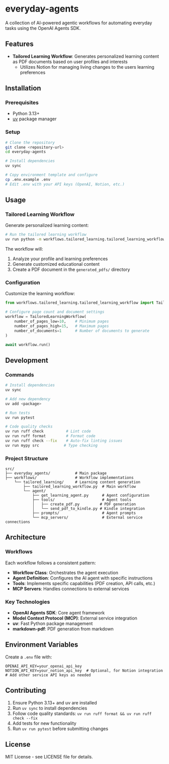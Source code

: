 # everyday-agents

A collection of AI-powered agentic workflows for automating everyday tasks using the OpenAI Agents SDK.

## Features

- **Tailored Learning Workflow**: Generates personalized learning content as PDF documents based on user profiles and interests
    - Utilizes Notion for managing living changes to the users learning preferences  

## Installation

### Prerequisites
- Python 3.13+
- [uv](https://docs.astral.sh/uv/) package manager

### Setup
```bash
# Clone the repository
git clone <repository-url>
cd everyday-agents

# Install dependencies
uv sync

# Copy environment template and configure
cp .env.example .env
# Edit .env with your API keys (OpenAI, Notion, etc.)
```

## Usage

### Tailored Learning Workflow

Generate personalized learning content:

```bash
# Run the tailored learning workflow
uv run python -m workflows.tailored_learning.tailored_learning_workflow
```

The workflow will:
1. Analyze your profile and learning preferences
2. Generate customized educational content
3. Create a PDF document in the `generated_pdfs/` directory

### Configuration

Customize the learning workflow:

```python
from workflows.tailored_learning.tailored_learning_workflow import TailoredLearningWorkflow

# Configure page count and document settings
workflow = TailoredLearningWorkflow(
    number_of_pages_low=10,    # Minimum pages
    number_of_pages_high=15,   # Maximum pages
    number_of_documents=1      # Number of documents to generate
)

await workflow.run()
```

## Development

### Commands

```bash
# Install dependencies
uv sync

# Add new dependency
uv add <package>

# Run tests
uv run pytest

# Code quality checks
uv run ruff check          # Lint code
uv run ruff format         # Format code
uv run ruff check --fix    # Auto-fix linting issues
uv run mypy src           # Type checking
```

### Project Structure

```
src/
├── everyday_agents/           # Main package
├── workflows/                 # Workflow implementations
    └── tailored_learning/     # Learning content generation
        ├── tailored_learning_workflow.py  # Main workflow
        └── agent/
            ├── get_learning_agent.py      # Agent configuration
            ├── tools/                     # Agent tools
            │   ├── create_pdf.py         # PDF generation
            │   └── send_pdf_to_kindle.py # Kindle integration
            ├── prompts/                   # Agent prompts
            └── mcp_servers/               # External service connections
```

## Architecture

### Workflows
Each workflow follows a consistent pattern:
- **Workflow Class**: Orchestrates the agent execution
- **Agent Definition**: Configures the AI agent with specific instructions
- **Tools**: Implements specific capabilities (PDF creation, API calls, etc.)
- **MCP Servers**: Handles connections to external services

### Key Technologies
- **OpenAI Agents SDK**: Core agent framework
- **Model Context Protocol (MCP)**: External service integration
- **uv**: Fast Python package management
- **markdown-pdf**: PDF generation from markdown

## Environment Variables

Create a `.env` file with:

```env
OPENAI_API_KEY=your_openai_api_key
NOTION_API_KEY=your_notion_api_key  # Optional, for Notion integration
# Add other service API keys as needed
```

## Contributing

1. Ensure Python 3.13+ and uv are installed
2. Run `uv sync` to install dependencies
3. Follow code quality standards: `uv run ruff format && uv run ruff check --fix`
4. Add tests for new functionality
5. Run `uv run pytest` before submitting changes

## License

MIT License - see LICENSE file for details.
